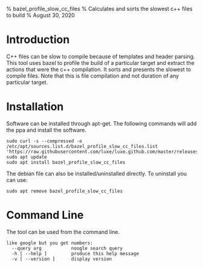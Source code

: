 % bazel_profile_slow_cc_files
% Calculates and sorts the slowest c++ files to build
% August 30, 2020


# Introduction
C++ files can be slow to compile because of templates and header parsing.  This tool uses bazel to profile the build of a particular target and extract the actions that were the c++ compilation.  It sorts and presents the slowest to compile files.  Note that this is file compilation and not duration of any particular target.  


# Installation
Software can be installed through apt-get.  The following commands will add the ppa and install the software.  
```
sudo curl -s --compressed -o /etc/apt/sources.list.d/bazel_profile_slow_cc_files.list 'https://raw.githubusercontent.com/luxe/luxe.github.com/master/releases/bazel_profile_slow_cc_files/bazel_profile_slow_cc_files.list'
sudo apt update
sudo apt install bazel_profile_slow_cc_files

```
The debian file can also be installed/uninstalled directly.  To uninstall you can use:  
```
sudo apt remove bazel_profile_slow_cc_files
```



# Command Line
The tool can be used from the command line.  
```
like google but you get numbers:
  --query arg           noogle search query
  -h [ --help ]         produce this help message
  -v [ --version ]      display version

```



